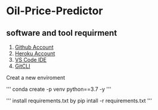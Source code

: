 # Oil-Price-Predictor

## software and tool requirment

1. [Github Account](https://github.com)
2. [Heroku Account](https://heroku.com)
3. [VS Code IDE](https://code.visualstudio.com/)
4. [GitCLI](https://git-scm.com/book/en/v2/Getting-started-The-Command-Line)

Creat a new enviroment 

'''
conda create -p venv python==3.7 -y
'''

'''
install requirements.txt by
pip intall -r requirements.txt
'''